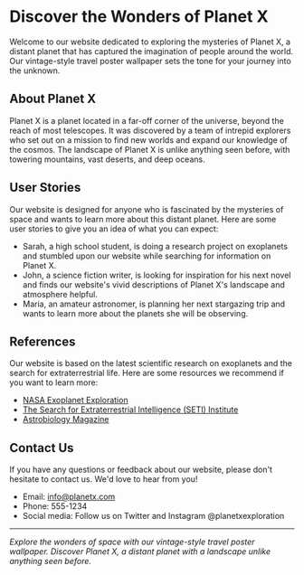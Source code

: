 <!--font:Barlow Condensed-->

# Discover the Wonders of Planet X

Welcome to our website dedicated to exploring the mysteries of Planet X, a distant planet that has captured the imagination of people around the world. Our vintage-style travel poster wallpaper sets the tone for your journey into the unknown.

## About Planet X

Planet X is a planet located in a far-off corner of the universe, beyond the reach of most telescopes. It was discovered by a team of intrepid explorers who set out on a mission to find new worlds and expand our knowledge of the cosmos. The landscape of Planet X is unlike anything seen before, with towering mountains, vast deserts, and deep oceans.

## User Stories

Our website is designed for anyone who is fascinated by the mysteries of space and wants to learn more about this distant planet. Here are some user stories to give you an idea of what you can expect:

- Sarah, a high school student, is doing a research project on exoplanets and stumbled upon our website while searching for information on Planet X.
- John, a science fiction writer, is looking for inspiration for his next novel and finds our website's vivid descriptions of Planet X's landscape and atmosphere helpful.
- Maria, an amateur astronomer, is planning her next stargazing trip and wants to learn more about the planets she will be observing.

## References

Our website is based on the latest scientific research on exoplanets and the search for extraterrestrial life. Here are some resources we recommend if you want to learn more:

- [NASA Exoplanet Exploration](#)
- [The Search for Extraterrestrial Intelligence (SETI) Institute](#)
- [Astrobiology Magazine](#)

## Contact Us

If you have any questions or feedback about our website, please don't hesitate to contact us. We'd love to hear from you! 

- Email: info@planetx.com
- Phone: 555-1234
- Social media: Follow us on Twitter and Instagram @planetxexploration

---

*Explore the wonders of space with our vintage-style travel poster wallpaper. Discover Planet X, a distant planet with a landscape unlike anything seen before.*

<!--

Write me content for website with wallpaper which alt text is:

"A vintage-style travel poster of a distant planet, with bold typography and an artistic rendering of the landscape."

The name/title of the page should not be 1:1 copy of the alt text but rather a real content of the website which is using this wallpaper.

- Use markdown format 
- Start with heading
- Heading should be short and concise
- The content should look like a real website 
- The website should not be about the wallpaper, wallpaper is just a related background
- Heading should be contain work "wallpaper" or "background"
- Include real sections like references, contact, user stories, etc. use things relevant to the page purpose.
- Feel free to use structure like headings, bullets, numbering, blockquotes, paragraphs, horizontal lines, etc.
- You can use formatting like bold or _italic_
- You can include UTF-8 emojis
- Links should be only #hash anchors (and you can refer to the document itself)
- Do not include images


---


# Discover the Wonders of Planet X

Welcome to our website dedicated to exploring the mysteries of Planet X, a distant planet that has captured the imagination of people around the world. Our vintage-style travel poster wallpaper sets the tone for your journey into the unknown.

## About Planet X

Planet X is a planet located in a far-off corner of the universe, beyond the reach of most telescopes. It was discovered by a team of intrepid explorers who set out on a mission to find new worlds and expand our knowledge of the cosmos. The landscape of Planet X is unlike anything seen before, with towering mountains, vast deserts, and deep oceans.

## User Stories

Our website is designed for anyone who is fascinated by the mysteries of space and wants to learn more about this distant planet. Here are some user stories to give you an idea of what you can expect:

- Sarah, a high school student, is doing a research project on exoplanets and stumbled upon our website while searching for information on Planet X.
- John, a science fiction writer, is looking for inspiration for his next novel and finds our website's vivid descriptions of Planet X's landscape and atmosphere helpful.
- Maria, an amateur astronomer, is planning her next stargazing trip and wants to learn more about the planets she will be observing.

## References

Our website is based on the latest scientific research on exoplanets and the search for extraterrestrial life. Here are some resources we recommend if you want to learn more:

- [NASA Exoplanet Exploration](#)
- [The Search for Extraterrestrial Intelligence (SETI) Institute](#)
- [Astrobiology Magazine](#)

## Contact Us

If you have any questions or feedback about our website, please don't hesitate to contact us. We'd love to hear from you! 

- Email: info@planetx.com
- Phone: 555-1234
- Social media: Follow us on Twitter and Instagram @planetxexploration

---

*Explore the wonders of space with our vintage-style travel poster wallpaper. Discover Planet X, a distant planet with a landscape unlike anything seen before.*

-->
